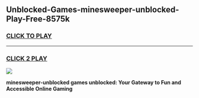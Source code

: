 
## Unblocked-Games-minesweeper-unblocked-Play-Free-8575k
<h3>
<a href="https://premium76.site?title=minesweeper-unblocked&ref=23A">CLICK TO PLAY</a></h3>
<hr>

<h3>
<a href="https://premium76.site?title=minesweeper-unblocked&ref=23A">CLICK 2 PLAY</a>
  
</h3>

<a href="https://premium76.site?title=minesweeper-unblocked&ref=23A"><img src="https://clearcache.store/games.png"></a>


**minesweeper-unblocked games unblocked: Your Gateway to Fun and Accessible Online Gaming**
